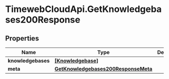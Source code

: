 # TimewebCloudApi.GetKnowledgebases200Response

## Properties

Name | Type | Description | Notes
------------ | ------------- | ------------- | -------------
**knowledgebases** | [**[Knowledgebase]**](Knowledgebase.md) |  | 
**meta** | [**GetKnowledgebases200ResponseMeta**](GetKnowledgebases200ResponseMeta.md) |  | 


